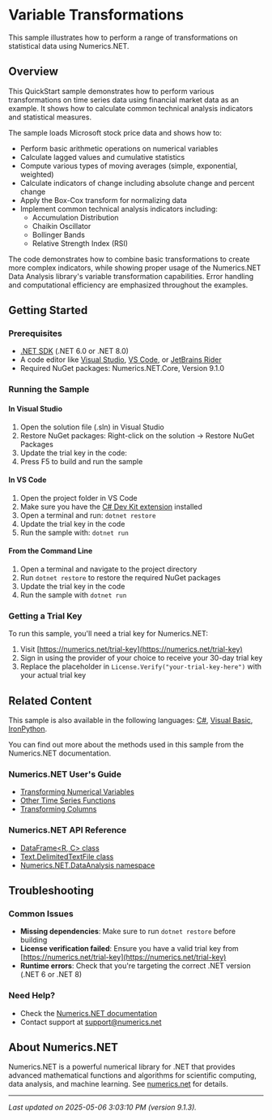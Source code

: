 # Variable Transformations

This sample illustrates how to perform a range of transformations on statistical data using Numerics.NET.

## Overview

This QuickStart sample demonstrates how to perform various transformations on time series data using financial market 
data as an example. It shows how to calculate common technical analysis indicators and statistical 
measures.

The sample loads Microsoft stock price data and shows how to:
- Perform basic arithmetic operations on numerical variables
- Calculate lagged values and cumulative statistics
- Compute various types of moving averages (simple, exponential, weighted)
- Calculate indicators of change including absolute change and percent change
- Apply the Box-Cox transform for normalizing data
- Implement common technical analysis indicators including:
  - Accumulation Distribution
  - Chaikin Oscillator 
  - Bollinger Bands
  - Relative Strength Index (RSI)

The code demonstrates how to combine basic transformations to create more complex indicators, while
showing proper usage of the Numerics.NET Data Analysis library's variable transformation capabilities.
Error handling and computational efficiency are emphasized throughout the examples.


## Getting Started

### Prerequisites

- [.NET SDK](https://dotnet.microsoft.com/download) (.NET 6.0 or .NET 8.0)
- A code editor like [Visual Studio](https://visualstudio.microsoft.com/), [VS Code](https://code.visualstudio.com/), or [JetBrains Rider](https://www.jetbrains.com/rider/)
- Required NuGet packages: Numerics.NET.Core, Version 9.1.0

### Running the Sample

#### In Visual Studio
1. Open the solution file (.sln) in Visual Studio
2. Restore NuGet packages: Right-click on the solution → Restore NuGet Packages
3. Update the trial key in the code:
4. Press F5 to build and run the sample

#### In VS Code

1. Open the project folder in VS Code
2. Make sure you have the [C# Dev Kit extension](https://marketplace.visualstudio.com/items?itemName=ms-dotnettools.csdevkit) installed
3. Open a terminal and run: `dotnet restore`
4. Update the trial key in the code 
5. Run the sample with: `dotnet run`

#### From the Command Line

1. Open a terminal and navigate to the project directory
2. Run `dotnet restore` to restore the required NuGet packages
3. Update the trial key in the code
4. Run the sample with `dotnet run`

### Getting a Trial Key

To run this sample, you'll need a trial key for Numerics.NET:

1. Visit [https://numerics.net/trial-key](https://numerics.net/trial-key)
2. Sign in using the provider of your choice to receive your 30-day trial key
3. Replace the placeholder in `License.Verify("your-trial-key-here")` with your actual trial key

## Related Content

This sample is also available in the following languages: 
[C#](https://github.com/NumericsDotNet/quickstart-csharp/tree/net8.0/statistics/time-series-analysis/variable-transforms), [Visual Basic](https://github.com/NumericsDotNet/quickstart-visualbasic/tree/net8.0/statistics/time-series-analysis/variable-transforms), [IronPython](https://github.com/NumericsDotNet/quickstart-ironpython/tree/net8.0/statistics/time-series-analysis/variable-transforms).

You can find out more about the methods used in this sample from the Numerics.NET documentation.

### Numerics.NET User's Guide

- [Transforming Numerical Variables](https://numerics.net/documentation/latest/data-analysis/working-with-time-series-data/transforming-numerical-variables)
- [Other Time Series Functions](https://numerics.net/documentation/latest/statistics/time-series-analysis/other-time-series-functions)
- [Transforming Columns](https://numerics.net/documentation/latest/data-analysis/data-wrangling/transforming-columns)

### Numerics.NET API Reference

- [DataFrame&lt;R, C&gt; class](https://numerics.net/documentation/latest/reference/numerics.net.dataanalysis.dataframe-2)
- [Text.DelimitedTextFile class](https://numerics.net/documentation/latest/reference/numerics.net.data.text.delimitedtextfile)
- [Numerics.NET.DataAnalysis namespace](https://numerics.net/documentation/latest/reference/numerics.net.dataanalysis)


## Troubleshooting

### Common Issues

- **Missing dependencies**: Make sure to run `dotnet restore` before building
- **License verification failed**: Ensure you have a valid trial key from [https://numerics.net/trial-key](https://numerics.net/trial-key)
- **Runtime errors**: Check that you're targeting the correct .NET version (.NET 6 or .NET 8)

### Need Help?

- Check the [Numerics.NET documentation](https://numerics.net/documentation/)
- Contact support at [support@numerics.net](mailto:support@numerics.net?subject=VariableTransforms%20QuickStart%20Sample%20%28F%23%29)

## About Numerics.NET

Numerics.NET is a powerful numerical library for .NET that provides advanced mathematical 
functions and algorithms for scientific computing, data analysis, and machine learning.
See [numerics.net](https://numerics.net) for details.

---

_Last updated on 2025-05-06 3:03:10 PM (version 9.1.3)._
